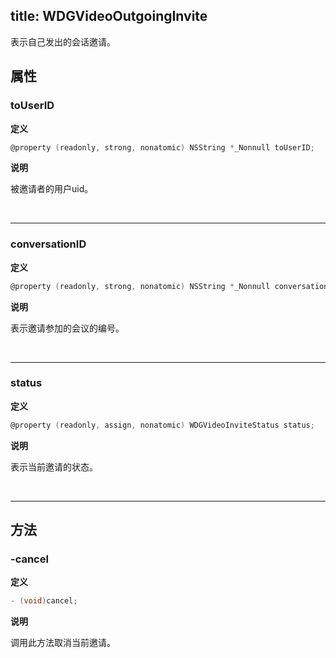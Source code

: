 title: WDGVideoOutgoingInvite
---

表示自己发出的会话邀请。

## 属性

### toUserID

**定义**

```objectivec
@property (readonly, strong, nonatomic) NSString *_Nonnull toUserID;
```

**说明**

被邀请者的用户uid。

</br>

---

### conversationID

**定义**

```objectivec
@property (readonly, strong, nonatomic) NSString *_Nonnull conversationID;
```

**说明**

表示邀请参加的会议的编号。

</br>

---

### status

**定义**

```objectivec
@property (readonly, assign, nonatomic) WDGVideoInviteStatus status;
```

**说明**

表示当前邀请的状态。

</br>

---

## 方法

### -cancel

**定义**

```objectivec
- (void)cancel;
```

**说明**

调用此方法取消当前邀请。
